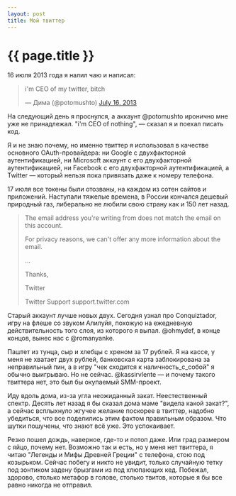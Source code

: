 ```yaml
---
layout: post
title: Мой твиттер  
---
```

# {{ page.title }}

16 июля 2013 года я налил чаю и написал:

<blockquote class="twitter-tweet"><p>i&#39;m CEO of my twitter, bitch</p>&mdash; Дима (@potomushto) <a href="https://twitter.com/potomushto/statuses/357062981172989952">July 16, 2013</a></blockquote>
<script async src="//platform.twitter.com/widgets.js" charset="utf-8"></script>

На следующий день я проснулся, а аккаунт @potomushto иронично мне уже не принадлежал. "i'm CEO of nothing", — сказал я и поехал писать код.

Я и не знаю почему, но именно твиттер я использовал в качестве основного OAuth-провайдера: 
ни Google с двухфакторной аутентификацией, ни Microsoft аккаунт с его двухфакторной аутентификацией, ни Facebook с его двухфакторной аутентификацией, а Twitter —
который нельзя пока привязать даже к номеру телефона. 

17 июля все токены были отозваны, на каждом из сотен сайтов и приложений. Наступали тяжелые времена, в России кончался дешевый природный газ, либерально не любили свою страну как и 150 лет назад. 

<blockquote>
The email address you're writing from does not match the email on this account. 
<p>
For privacy reasons, we can't offer any more information about the email.
<p>
...
<p>
Thanks,
<p>
Twitter
<p>
Twitter Support
support.twitter.com
</blockquote>

Старый аккаунт лучше новых двух. Сегодня узнал про Сonquiztador, игру на флеше со звуком Алилуйя, похожую на ежедневную действительность того слоя, из которого я выпал. @ohmydef, в конце концов, вынес нас с @romanyanke. 

Паштет из тунца, сыр и хлебцы с хреном за 17 рублей. 
Я на кассе, у меня не хватает двух рублей, банковская карта заблокирована за неправильный пин, а в игру "чек сходится к наличность_с_собой" я обычно выигрываю. Но не сейчас. @kassirvlente — и почему такого твиттера нет, это был бы окупаемый SMM-проект.

Иду вдоль дома, из-за угла неожиданный закат. Неестественный спектр. Десять лет назад я бы сказал дома маме "видела какой закат?", а сейчас всплыхнуло жгучее желание поскорее в твиттер, надобно убедиться, что все поделились этим фактом правильным образом. Что шутки пошучены, что знают всё уже. Это успокаивает.  

Резко пошел дождь, наверное, где-то и потоп даже. Или град размером с яйцо, почему нет. Возможно так и есть, но у меня нет твиттера, я читаю "Легенды и Мифы Древней Греции" с телефона, стою под козырьком. Сейчас побегу и никто не увидит, только случайную тетку под зонтиком задену брызгами из под хлюпающих кед. Побежал, здорово, столько метафор в голове, столько твитов, которые я бы все равно никогда не отправил.



